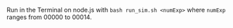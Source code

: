 Run in the Terminal on node.js with
``` bash run_sim.sh <numExp> ```
where `numExp` ranges from 00000 to 00014.
